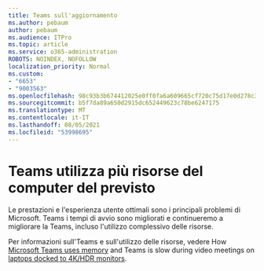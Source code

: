 ```yaml
---
title: Teams sull'aggiornamento
ms.author: pebaum
author: pebaum
ms.audience: ITPro
ms.topic: article
ms.service: o365-administration
ROBOTS: NOINDEX, NOFOLLOW
localization_priority: Normal
ms.custom:
- "6653"
- "9003563"
ms.openlocfilehash: 98c93b3b674412025e0ff0fa6a609665cf720c75d17e0d278c3abe123d5ec01c
ms.sourcegitcommit: b5f7da89a650d2915dc652449623c78be6247175
ms.translationtype: MT
ms.contentlocale: it-IT
ms.lasthandoff: 08/05/2021
ms.locfileid: "53998695"
---
```

# <a name="teams-is-using-more-computer-resources-than-expected"></a>Teams utilizza più risorse del computer del previsto

Le prestazioni e l'esperienza utente ottimali sono i principali problemi di Microsoft. Teams i tempi di avvio sono migliorati e continueremo a migliorare la Teams, incluso l'utilizzo complessivo delle risorse.  

Per informazioni sull'Teams e sull'utilizzo delle risorse, vedere How [Microsoft Teams uses memory](https://docs.microsoft.com/microsoftteams/teams-memory-usage-perf) and Teams is slow during video meetings on [laptops docked to 4K/HDR monitors](https://docs.microsoft.com/MicrosoftTeams/troubleshoot/known-issues/teams-slow-video-meetings-laptops-4k).

